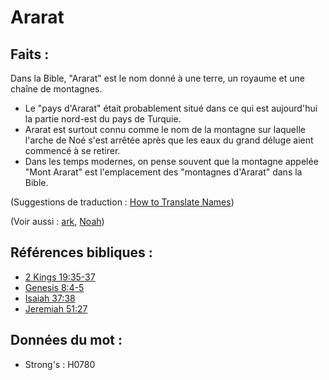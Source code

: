 # Ararat

## Faits :

Dans la Bible, "Ararat" est le nom donné à une terre, un royaume et une chaîne de montagnes.

* Le "pays d'Ararat" était probablement situé dans ce qui est aujourd'hui la partie nord-est du pays de Turquie.
* Ararat est surtout connu comme le nom de la montagne sur laquelle l'arche de Noé s'est arrêtée après que les eaux du grand déluge aient commencé à se retirer.
* Dans les temps modernes, on pense souvent que la montagne appelée "Mont Ararat" est l'emplacement des "montagnes d'Ararat" dans la Bible.

(Suggestions de traduction : [How to Translate Names](rc://en/ta/man/translate/translate-names))

(Voir aussi : [ark](../kt/ark.md), [Noah](../names/noah.md))

## Références bibliques :

* [2 Kings 19:35-37](rc://en/tn/help/2ki/19/35)
* [Genesis 8:4-5](rc://en/tn/help/gen/08/04)
* [Isaiah 37:38](rc://en/tn/help/isa/37/38)
* [Jeremiah 51:27](rc://en/tn/help/jer/51/27)

## Données du mot :

* Strong's : H0780
